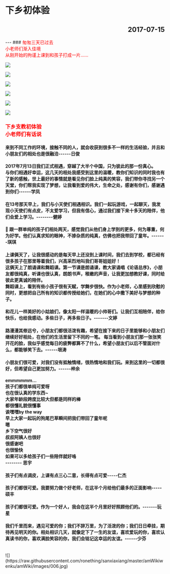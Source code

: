 # 下乡初体验
<h2 align="right">2017-07-15</h2>
---
### <font color="red">匆匆三天已过去<br>小老师们渐入佳境<br>从刚开始的拘谨上课到和孩子打成一片......</font>

![](https://raw.githubusercontent.com/ronething/sanxiaxiang/master/amWikiwenku/amWiki/images/001.jpg)

![](https://raw.githubusercontent.com/ronething/sanxiaxiang/master/amWikiwenku/amWiki/images/002.jpg)

![](https://raw.githubusercontent.com/ronething/sanxiaxiang/master/amWikiwenku/amWiki/images/003.jpg)

![](https://raw.githubusercontent.com/ronething/sanxiaxiang/master/amWikiwenku/amWiki/images/004.jpg)

![](https://raw.githubusercontent.com/ronething/sanxiaxiang/master/amWikiwenku/amWiki/images/005.jpg)

![](https://raw.githubusercontent.com/ronething/sanxiaxiang/master/amWikiwenku/amWiki/images/007.jpg)

### <font color="red">下乡支教初体验<br>小老师们有话说</font>
#### <font >来到不同工作的环境，接触不同的人，就会收获到很多不一样的生活经验，并且和小朋友们的相处也是很融洽------日俊</font>
#### <font >2017年7月13日我们正式相遇，穿越了大半个中国，只为彼此的那一份真心。<br>与你们相遇好幸运，这几天的相处我感受到这里的温暖，教你们知识的同时我也有了新的感触，世上最好的事情就是看见你们脸上纯真的笑容，我们带你寻找另一个天堂，你们帮我实现了梦想，让我看到爱的伟大，生命之处，感谢有你们，感谢遇到你们------学凤</font>
#### <font >在13号那天早上，我们与小天使们相遇相识。我们一起玩游戏，一起聊天，我发现小天使们有点皮，不太爱学习，但我有信心，通过我们接下来十多天的陪伴，他们会爱上学习。--------健婷</font>
#### <font >🌚 跟一群单纯的孩子们相处两天，感觉我们从他们身上学到的更多，何为尊重，何为好学。他们认真求知的眼神，不掺杂质的纯真，仿佛也把我带回了童年。-------琪琪</font>
#### <font >上课俩天了，让我很感动的是每天早上还没到上课时间，我们去到学校，都已经有很多孩子在那里等着我们，兴高采烈地叫我们哥哥姐姐好！<br>这俩天上了朗诵课和舞蹈课。第一节课是朗诵课，教大家诵唱《论语总序》，小朋友都很纯真，听课也很认真，朗朗书声，稚嫩的声音，让我更加想教好课，同时给彼此更真诚的陪伴。<br>舞蹈课上，看到有些小孩子很有天赋，学舞步很快。作为小老师，心里感到欣慰的同时，更想把自己所有的知识都传授给她们，在她们的心中撒下美好与梦想的种子。
#### 和花儿一样美好的小姑娘们，像太阳一样温暖的小帅哥们。让我们互相陪伴，给你快乐，也给我感动。多些日子，再多些日子。-------文婷</font>
#### <font >路漫漫其修远兮，小朋友们都很活泼有趣，希望在接下来的日子里能够和小朋友们继续好好相处，在他们的生活里留下不同的一笔。 每当看到小朋友们那一张张笑开花的脸，我似乎感觉每日的疲弊都算不了什么，希望小朋友们以后不管面对什么，都能够笑下去。------垠涛</font>
#### <font >小朋友们很可爱，对我们没有抵触情绪，很热情地和我们玩。来到这里的一切都很好，但希望自己更加努力。------梓余</font>
#### <font >emmmmmm...<br>孩子们都很单纯可爱呀<br>也在很认真的学东西~<br>大家年龄段跨度比较大但都是同样的棒<br>都很懂礼貌很懂事<br>诶嘿嘿by the way<br>早上大家一起玩的狗尾巴草瞬间把我们带回了童年呢<br>嗯<br>乡下空气很好<br>叔叔阿姨人也很好<br>很感谢吧<br>也很愉快<br>如果可以多给孩子们一些陪伴就好咯<br>-------- 思宇</font>
#### <font >孩子们有点调皮，上课有点三心二意，长得有点可爱-----仁杰</font>
#### <font >孩子们都很可爱。我要努力做个好老师，在这半个月给他们最多的正面影响-----硕丰</font>
#### <font >孩子们都很可爱。作为一个好人，我会在这半个月里好好照顾他们的。-------玩星</font>
#### <font >我们千里而来，遇见可爱的你；我们不辞万里，为了活泼的你；我们日日牵挂，期待再见明天的你。相处相识几天，就像定下了一生的友谊，喜欢爱玩的你，喜欢认真读书的你，喜欢满脸笑容的你，我们会铭记这幸运的友谊。------少芬</font>
<br>
![](https://raw.githubusercontent.com/ronething/sanxiaxiang/master/amWikiwenku/amWiki/images/006.jpg)
